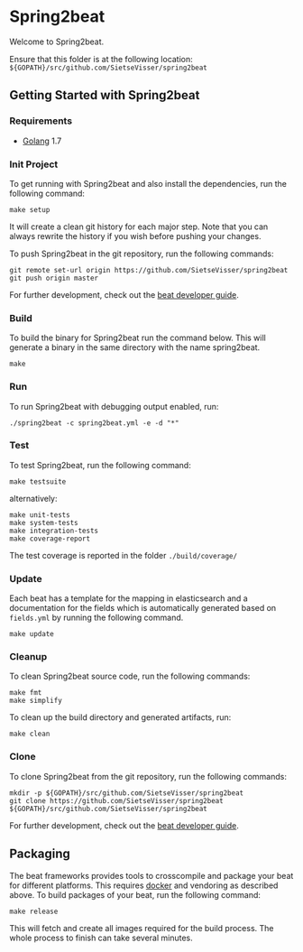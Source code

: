 # Spring2beat

Welcome to Spring2beat.

Ensure that this folder is at the following location:
`${GOPATH}/src/github.com/SietseVisser/spring2beat`

## Getting Started with Spring2beat

### Requirements

* [Golang](https://golang.org/dl/) 1.7

### Init Project
To get running with Spring2beat and also install the
dependencies, run the following command:

```
make setup
```

It will create a clean git history for each major step. Note that you can always rewrite the history if you wish before pushing your changes.

To push Spring2beat in the git repository, run the following commands:

```
git remote set-url origin https://github.com/SietseVisser/spring2beat
git push origin master
```

For further development, check out the [beat developer guide](https://www.elastic.co/guide/en/beats/libbeat/current/new-beat.html).

### Build

To build the binary for Spring2beat run the command below. This will generate a binary
in the same directory with the name spring2beat.

```
make
```


### Run

To run Spring2beat with debugging output enabled, run:

```
./spring2beat -c spring2beat.yml -e -d "*"
```


### Test

To test Spring2beat, run the following command:

```
make testsuite
```

alternatively:
```
make unit-tests
make system-tests
make integration-tests
make coverage-report
```

The test coverage is reported in the folder `./build/coverage/`

### Update

Each beat has a template for the mapping in elasticsearch and a documentation for the fields
which is automatically generated based on `fields.yml` by running the following command.

```
make update
```


### Cleanup

To clean  Spring2beat source code, run the following commands:

```
make fmt
make simplify
```

To clean up the build directory and generated artifacts, run:

```
make clean
```


### Clone

To clone Spring2beat from the git repository, run the following commands:

```
mkdir -p ${GOPATH}/src/github.com/SietseVisser/spring2beat
git clone https://github.com/SietseVisser/spring2beat ${GOPATH}/src/github.com/SietseVisser/spring2beat
```


For further development, check out the [beat developer guide](https://www.elastic.co/guide/en/beats/libbeat/current/new-beat.html).


## Packaging

The beat frameworks provides tools to crosscompile and package your beat for different platforms. This requires [docker](https://www.docker.com/) and vendoring as described above. To build packages of your beat, run the following command:

```
make release
```

This will fetch and create all images required for the build process. The whole process to finish can take several minutes.
